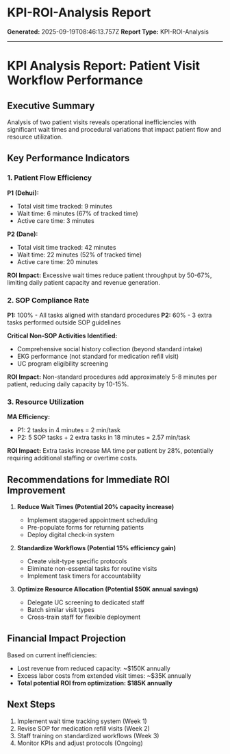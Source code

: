 # KPI-ROI-Analysis Report

**Generated:** 2025-09-19T08:46:13.757Z
**Report Type:** KPI-ROI-Analysis

---

# KPI Analysis Report: Patient Visit Workflow Performance

## Executive Summary
Analysis of two patient visits reveals operational inefficiencies with significant wait times and procedural variations that impact patient flow and resource utilization.

## Key Performance Indicators

### 1. Patient Flow Efficiency
**P1 (Dehui):**
- Total visit time tracked: 9 minutes
- Wait time: 6 minutes (67% of tracked time)
- Active care time: 3 minutes

**P2 (Dane):**
- Total visit time tracked: 42 minutes
- Wait time: 22 minutes (52% of tracked time)
- Active care time: 20 minutes

**ROI Impact:** Excessive wait times reduce patient throughput by 50-67%, limiting daily patient capacity and revenue generation.

### 2. SOP Compliance Rate
**P1:** 100% - All tasks aligned with standard procedures
**P2:** 60% - 3 extra tasks performed outside SOP guidelines

**Critical Non-SOP Activities Identified:**
- Comprehensive social history collection (beyond standard intake)
- EKG performance (not standard for medication refill visit)
- UC program eligibility screening

**ROI Impact:** Non-standard procedures add approximately 5-8 minutes per patient, reducing daily capacity by 10-15%.

### 3. Resource Utilization
**MA Efficiency:**
- P1: 2 tasks in 4 minutes = 2 min/task
- P2: 5 SOP tasks + 2 extra tasks in 18 minutes = 2.57 min/task

**ROI Impact:** Extra tasks increase MA time per patient by 28%, potentially requiring additional staffing or overtime costs.

## Recommendations for Immediate ROI Improvement

1. **Reduce Wait Times (Potential 20% capacity increase)**
   - Implement staggered appointment scheduling
   - Pre-populate forms for returning patients
   - Deploy digital check-in system

2. **Standardize Workflows (Potential 15% efficiency gain)**
   - Create visit-type specific protocols
   - Eliminate non-essential tasks for routine visits
   - Implement task timers for accountability

3. **Optimize Resource Allocation (Potential $50K annual savings)**
   - Delegate UC screening to dedicated staff
   - Batch similar visit types
   - Cross-train staff for flexible deployment

## Financial Impact Projection
Based on current inefficiencies:
- Lost revenue from reduced capacity: ~$150K annually
- Excess labor costs from extended visit times: ~$35K annually
- **Total potential ROI from optimization: $185K annually**

## Next Steps
1. Implement wait time tracking system (Week 1)
2. Revise SOP for medication refill visits (Week 2)
3. Staff training on standardized workflows (Week 3)
4. Monitor KPIs and adjust protocols (Ongoing)